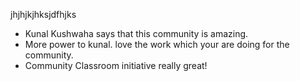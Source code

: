 jhjhjkjhksjdfhjks
- Kunal Kushwaha says that this community is amazing.
- More power to kunal. love the work which your are doing for the community.
- Community Classroom initiative really great!
